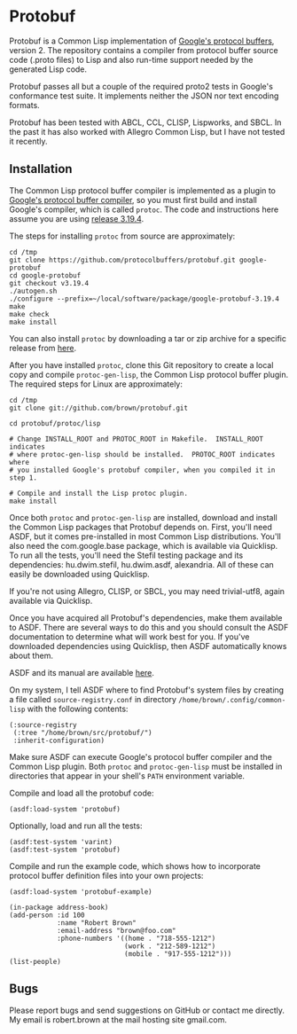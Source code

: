 # Protobuf

Protobuf is a Common Lisp implementation of [Google's protocol
buffers](https://developers.google.com/protocol-buffers), version 2.  The
repository contains a compiler from protocol buffer source code (.proto files)
to Lisp and also run-time support needed by the generated Lisp code.

Protobuf passes all but a couple of the required proto2 tests in Google's
conformance test suite.  It implements neither the JSON nor text encoding
formats.

Protobuf has been tested with ABCL, CCL, CLISP, Lispworks, and SBCL.  In the
past it has also worked with Allegro Common Lisp, but I have not tested it
recently.

## Installation

The Common Lisp protocol buffer compiler is implemented as a plugin to
[Google's protocol buffer
compiler](https://github.com/protocolbuffers/protobuf), so you must first build
and install Google's compiler, which is called `protoc`.  The code and
instructions here assume you are using [release
3.19.4](https://github.com/protocolbuffers/protobuf/releases/tag/v3.19.4).

The steps for installing `protoc` from source are approximately:

```
cd /tmp
git clone https://github.com/protocolbuffers/protobuf.git google-protobuf
cd google-protobuf
git checkout v3.19.4
./autogen.sh
./configure --prefix=~/local/software/package/google-protobuf-3.19.4
make
make check
make install
```

You can also install `protoc` by downloading a tar or zip archive for a
specific release from
[here](https://github.com/protocolbuffers/protobuf/releases).

After you have installed `protoc`, clone this Git repository to create a local
copy and compile `protoc-gen-lisp`, the Common Lisp protocol buffer plugin.
The required steps for Linux are approximately:

```
cd /tmp
git clone git://github.com/brown/protobuf.git

cd protobuf/protoc/lisp

# Change INSTALL_ROOT and PROTOC_ROOT in Makefile.  INSTALL_ROOT indicates
# where protoc-gen-lisp should be installed.  PROTOC_ROOT indicates where
# you installed Google's protobuf compiler, when you compiled it in step 1.

# Compile and install the Lisp protoc plugin.
make install
```

Once both `protoc` and `protoc-gen-lisp` are installed, download and install
the Common Lisp packages that Protobuf depends on.  First, you'll need ASDF,
but it comes pre-installed in most Common Lisp distributions.  You'll also need
the com.google.base package, which is available via Quicklisp.  To run all the
tests, you'll need the Stefil testing package and its dependencies:
hu.dwim.stefil, hu.dwim.asdf, alexandria.  All of these can easily be
downloaded using Quicklisp.

If you're not using Allegro, CLISP, or SBCL, you may need trivial-utf8, again
available via Quicklisp.

Once you have acquired all Protobuf's dependencies, make them available to
ASDF.  There are several ways to do this and you should consult the ASDF
documentation to determine what will work best for you.  If you've downloaded
dependencies using Quicklisp, then ASDF automatically knows about them.

ASDF and its manual are available [here](http://common-lisp.net/project/asdf).

On my system, I tell ASDF where to find Protobuf's system files by creating a
file called `source-registry.conf` in directory
`/home/brown/.config/common-lisp` with the following contents:

```
(:source-registry
 (:tree "/home/brown/src/protobuf/")
 :inherit-configuration)
```

Make sure ASDF can execute Google's protocol buffer compiler and the Common
Lisp plugin.  Both `protoc` and `protoc-gen-lisp` must be installed in
directories that appear in your shell's `PATH` environment variable.

Compile and load all the protobuf code:

```
(asdf:load-system 'protobuf)
```

Optionally, load and run all the tests:

```
(asdf:test-system 'varint)
(asdf:test-system 'protobuf)
```

Compile and run the example code, which shows how to incorporate protocol
buffer definition files into your own projects:

```
(asdf:load-system 'protobuf-example)

(in-package address-book)
(add-person :id 100
            :name "Robert Brown"
            :email-address "brown@foo.com"
            :phone-numbers '((home . "718-555-1212")
                             (work . "212-589-1212")
                             (mobile . "917-555-1212")))
(list-people)
```

## Bugs

Please report bugs and send suggestions on GitHub or contact me directly.  My
email is robert.brown at the mail hosting site gmail.com.
